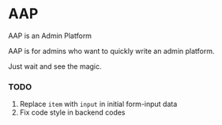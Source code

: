 # AAP
AAP is an Admin Platform    

AAP is for admins who want to quickly write an admin platform.    

Just wait and see the magic.    

### TODO   
1. Replace `item` with `input` in initial form-input data    
2. Fix code style in backend codes
